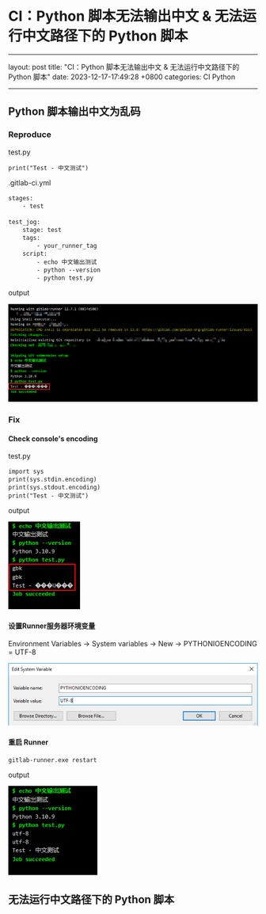 # CI：Python 脚本无法输出中文 & 无法运行中文路径下的 Python 脚本

---
layout: post
title: "CI：Python 脚本无法输出中文 & 无法运行中文路径下的 Python 脚本"
date: 2023-12-17-17:49:28 +0800
categories: CI Python

---



## Python 脚本输出中文为乱码

### Reproduce

test.py

```
print("Test - 中文测试")
```

.gitlab-ci.yml

```
stages:
    - test

test_jog:
    stage: test
    tags:
        - your_runner_tag
    script:
        - echo 中文输出测试
        - python --version
        - python test.py
```

output

![Chinese Garbled](../imgs/ci_chinese_garbled.PNG)

### Fix

#### Check console's encoding

test.py

```
import sys
print(sys.stdin.encoding)
print(sys.stdout.encoding)
print("Test - 中文测试")
```

output

![](../imgs/console_encoding.PNG)

#### 设置Runner服务器环境变量

Environment Variables -> System variables -> New ->  PYTHONIOENCODING = UTF-8

![pythonencoding](../imgs/pythonencoding.PNG)

#### 重启 Runner

```
gitlab-runner.exe restart
```

output

![output_utf8](../imgs/output_utf8.PNG)



## 无法运行中文路径下的 Python 脚本

